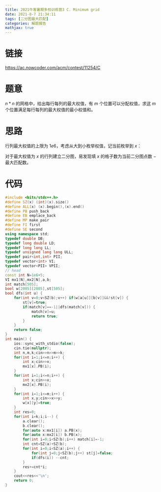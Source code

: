 ```yaml
---
title: 2021牛客暑期多校训练营3 C. Minimum grid
date: 2021-8-7 21:34:11
tags: [二分图最大匹配]
categories: 解题报告
mathjax: true
---
```


# 链接

<https://ac.nowcoder.com/acm/contest/11254/C>

# 题意

$n*n$ 的网格中，给出每行每列的最大权值，有 $m$ 个位置可以分配权值，求这 $m$ 个位置满足每行每列的最大权值的最小权值和。

<!--more-->

# 思路

行列最大权值的上限为 $1e6$，考虑从大到小枚举权值，记当前枚举到 $x$：

对于最大权值为 $x$ 的行列建立二分图，易发现填 $x$ 的格子数为当前二分图点数 $-$ 最大匹配数。

# 代码

```cpp
#include <bits/stdc++.h>
#define SZ(x) (int)(x).size()
#define ALL(x) (x).begin(),(x).end()
#define PB push_back
#define EB emplace_back
#define MP make_pair
#define FI first
#define SE second
using namespace std;
typedef double DB;
typedef long double LD;
typedef long long LL;
typedef unsigned long long ULL;
typedef pair<int,int> PII;
typedef vector<int> VI;
typedef vector<PII> VPII;
// head
const int N=1e6+5;
VI mx1[N],mx2[N],a,b;
int match[505];
bool w[2005][2005],st[505];
bool dfs(int u) {
    for(int v=0;v<SZ(b);v++) if(w[a[u]][b[v]]&&!st[v]) {
        st[v]=true;
        if(match[v]==-1||dfs(match[v])) {
            match[v]=u;
            return true;
        }
    }
    return false;
}
int main() {
    ios::sync_with_stdio(false);
    cin.tie(nullptr);
    int n,m,k;cin>>n>>m>>k;
    for(int i=1;i<=n;i++) {
        int x;cin>>x;
        mx1[x].PB(i);
    }
    for(int i=1;i<=n;i++) {
        int x;cin>>x;
        mx2[x].PB(i);
    }
    for(int i=1;i<=m;i++) {
        int x,y;cin>>x>>y;
        w[x][y]=true;
    }
    int res=0;
    for(int i=k;i;i--) {
        a.clear();
        b.clear();
        for(auto x:mx1[i]) a.PB(x);
        for(auto x:mx2[i]) b.PB(x);
        for(int i=0;i<SZ(b);i++) match[i]=-1;
        int cnt=SZ(a)+SZ(b);
        for(int i=0;i<SZ(a);i++) {
            for(int j=0;j<SZ(b);j++) st[j]=false;
            if(dfs(i)) --cnt;
        }
        res+=cnt*i;
    }
    cout<<res<<'\n';
    return 0;
}
```